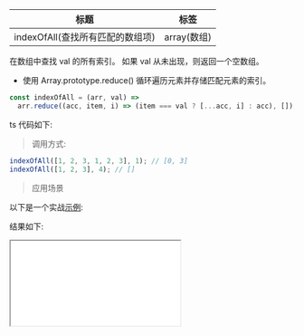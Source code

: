 | 标题                             | 标签        |
| -------------------------------- | ----------- |
| indexOfAll(查找所有匹配的数组项) | array(数组) |

在数组中查找 val 的所有索引。 如果 val 从未出现，则返回一个空数组。

- 使用 Array.prototype.reduce() 循环遍历元素并存储匹配元素的索引。

```js
const indexOfAll = (arr, val) =>
  arr.reduce((acc, item, i) => (item === val ? [...acc, i] : acc), []);
```

ts 代码如下:

<div class="code-editor" data-url="codes/javascript/ts/index-of-all.ts" data-language="typescript"></div>

> 调用方式:

```js
indexOfAll([1, 2, 3, 1, 2, 3], 1); // [0, 3]
indexOfAll([1, 2, 3], 4); // []
```

> 应用场景

以下是一个实战<a href="codes/javascript/html/index-of-all.html" target="_blank" rel="noopener noreferrer">示例</a>:

<div class="code-editor" data-url="codes/javascript/html/index-of-all.html" data-language="html"></div>

结果如下:

<iframe src="codes/javascript/html/index-of-all.html"></iframe>
